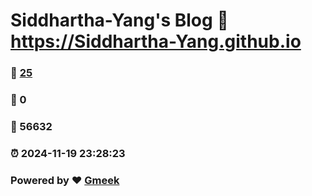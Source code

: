 # Siddhartha-Yang's Blog :link: https://Siddhartha-Yang.github.io 
### :page_facing_up: [25](https://Siddhartha-Yang.github.io/tag.html) 
### :speech_balloon: 0 
### :hibiscus: 56632 
### :alarm_clock: 2024-11-19 23:28:23 
### Powered by :heart: [Gmeek](https://github.com/Meekdai/Gmeek)

